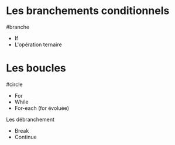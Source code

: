 # Les branchements conditionnels
#branche

- If
- L'opération ternaire

# Les boucles
#circle

- For
- While
- For-each (for évoluée)

Les débranchement

- Break
- Continue
